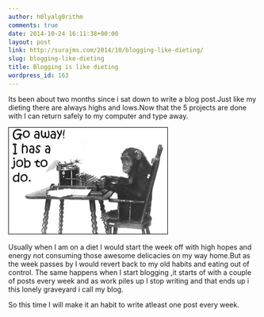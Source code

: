 ```yaml
---
author: h0lyalg0rithm
comments: true
date: 2014-10-24 16:11:38+00:00
layout: post
link: http://surajms.com/2014/10/blogging-like-dieting/
slug: blogging-like-dieting
title: Blogging is like dieting
wordpress_id: 163
---
```


Its been about two months since i sat down to write a blog post.Just like my dieting there are always highs and lows.Now that the 5 projects are done with I can return safely to my computer and type away.

![monkey_typing](/wp-contents/uploads/2014/10/monkey_typing.jpg)

Usually when I am on a diet I would start the week off with high hopes and energy not consuming those awesome delicacies on my way home.But as the week passes by I would revert back to my old habits and eating out of control. 
The same happens when I start blogging ,it starts of with a couple of posts every week and as work piles up I stop writing and that ends up i this lonely graveyard i call my blog.

So this time I will make it an habit to write atleast one post every week.
